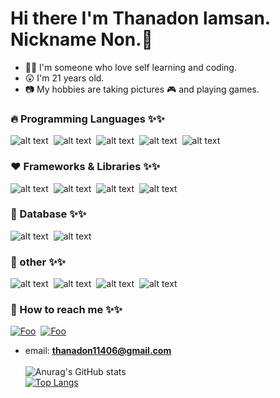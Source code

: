 # Hi there I'm Thanadon lamsan. Nickname Non.👋

- 👨‍💻 I'm someone who love self learning and coding.
- 😲 I'm 21 years old.
- 📷 My hobbies are taking pictures 🎮 and playing games.

### 🔥 Programming Languages ✨✨
![alt text](https://img.icons8.com/color/48/000000/dart.png)&nbsp;
![alt text](https://img.icons8.com/color/48/000000/javascript--v1.png)&nbsp;
![alt text](https://img.icons8.com/fluent/50/000000/python.png)&nbsp;
![alt text](https://img.icons8.com/color/48/000000/java-coffee-cup-logo--v1.png)&nbsp;
![alt text](https://img.icons8.com/color/48/000000/golang.png)&nbsp;
### ❤️ Frameworks & Libraries ✨✨
![alt text](https://img.icons8.com/color/48/000000/nodejs.png)&nbsp;
![alt text](https://img.icons8.com/color/48/000000/flutter.png)&nbsp;
![alt text](https://img.icons8.com/color/48/000000/bootstrap.png)&nbsp;
![alt text](https://img.icons8.com/color/48/000000/react-native.png)&nbsp;
### 📙 Database ✨✨
![alt text](https://img.icons8.com/color/48/000000/mongodb.png)&nbsp;
![alt text](https://img.icons8.com/color/48/000000/mysql-logo.png)&nbsp;
### 👻 other ✨✨
![alt text](https://img.icons8.com/color/48/000000/html-5--v1.png)&nbsp;
![alt text](https://img.icons8.com/color/48/000000/css3.png)&nbsp;
![alt text](https://img.icons8.com/color/48/000000/git.png)&nbsp;
![alt text](https://img.icons8.com/color/48/000000/figma--v1.png)&nbsp;
### 👻 How to reach me ✨✨
[![Foo](https://img.icons8.com/fluency/48/000000/instagram-new.png)](https://www.instagram.com/thln_non/)&nbsp;
[![Foo](https://img.icons8.com/fluency/48/000000/facebook-new.png)](https://www.facebook.com/profile.php?id=100073514454987)
- email: **thanadon11406@gmail.com**\
\
![Anurag's GitHub stats](https://github-readme-stats.vercel.app/api?username=noseason2543&show_icons=true&theme=radical)\
[![Top Langs](https://github-readme-stats.vercel.app/api/top-langs/?username=noseason2543&layout=compact)](https://github.com/anuraghazra/github-readme-stats)
<!--
**noseason2543/noseason2543** is a ✨ _special_ ✨ repository because its `README.md` (this file) appears on your GitHub profile.

Here are some ideas to get you started:

- 🔭 I’m currently working on ...
- 🌱 I’m currently learning ...
- 👯 I’m looking to collaborate on ...
- 🤔 I’m looking for help with ...
- 💬 Ask me about ...
- 📫 How to reach me: ...
- 😄 Pronouns: ...
- ⚡ Fun fact: ...
-->
